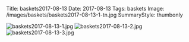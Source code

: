 Title: baskets2017-08-13
Date: 2017-08-13
Tags: baskets
Image: /images/baskets/baskets2017-08-13-1-tn.jpg
SummaryStyle: thumbonly

![baskets2017-08-13-1.jpg]({filename}/images/baskets/baskets2017-08-13-1.jpg)
![baskets2017-08-13-2.jpg]({filename}/images/baskets/baskets2017-08-13-2.jpg)
![baskets2017-08-13-3.jpg]({filename}/images/baskets/baskets2017-08-13-3.jpg)
